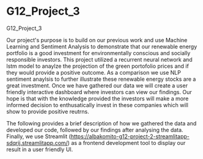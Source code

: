 # G12_Project_3
G12_Project_3

Our project's purpose is to build on our previous work and use Machine Learning and Sentiment Analysis to demonstrate that our renewable energy portfolio is a good investment for environmentally conscious and socially responsible investors. This project utilized a recurrent neural network and lstm model to anaylze the projection of the green portofolio prices and if they would provide a positive outcome. As a comparison we use NLP sentiment anaylsis to further illustrate these renewable energy stocks are a great investment. Once we have gathered our data we will create a user friendly interactive dashboard where investors can view our findings. Our hope is that with the knowledge provided the investors will make a more informed decision to enthusatically invest in these companies which will show to provide positive reutrns. 

The following provides a brief description of how we gathered the data and developed our code, followed by our findings after analysing the data. Finally, we use Streamlit (https://albakomito-g12-project-2-streamlitapp-sdqrij.streamlitapp.com/) as a frontend development tool to display our result in a user friendly UI.
